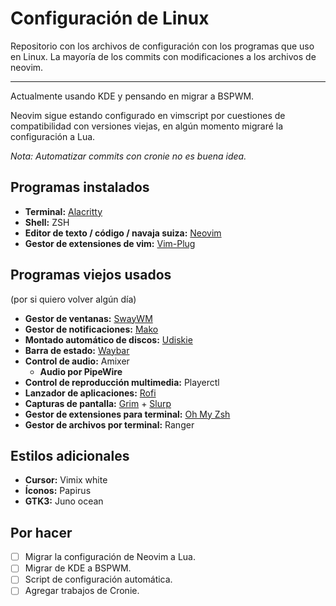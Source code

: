 # Configuración de Linux
Repositorio con los archivos de configuración con los programas que uso en Linux.
La mayoría de los commits con modificaciones a los archivos de neovim.

---

Actualmente usando KDE y pensando en migrar a BSPWM.

Neovim sigue estando configurado en vimscript por cuestiones de compatibilidad con versiones viejas, en algún momento migraré la configuración a Lua.

*Nota: Automatizar commits con cronie no es buena idea.*

## Programas instalados
- **Terminal:** [Alacritty](https://github.com/alacritty/alacritty)
- **Shell:** ZSH
- **Editor de texto / código / navaja suiza:** [Neovim](https://github.com/neovim/neovim)
- **Gestor de extensiones de vim:** [Vim-Plug](https://github.com/junegunn/vim-plug)

## Programas viejos usados
(por si quiero volver algún día)
- **Gestor de ventanas:** [SwayWM](https://github.com/swaywm/sway)
- **Gestor de notificaciones:** [Mako](https://github.com/emersion/mako)
- **Montado automático de discos:** [Udiskie](https://github.com/coldfix/udiskie)
- **Barra de estado:** [Waybar](https://github.com/Alexays/Waybar)
- **Control de audio:** Amixer
    - **Audio por PipeWire**
- **Control de reproducción multimedia:** Playerctl
- **Lanzador de aplicaciones:** [Rofi](https://github.com/davatorium/rofi)
- **Capturas de pantalla:** [Grim](https://github.com/emersion/grim) + [Slurp](https://github.com/emersion/slurp)
- **Gestor de extensiones para terminal:** [Oh My Zsh](https://ohmyz.sh/)
- **Gestor de archivos por terminal:** Ranger

## Estilos adicionales
- **Cursor:** Vimix white
- **Íconos:** Papirus
- **GTK3:** Juno ocean

## Por hacer
- [ ] Migrar la configuración de Neovim a Lua.
- [ ] Migrar de KDE a BSPWM.
- [ ] Script de configuración automática.
- [ ] Agregar trabajos de Cronie.
